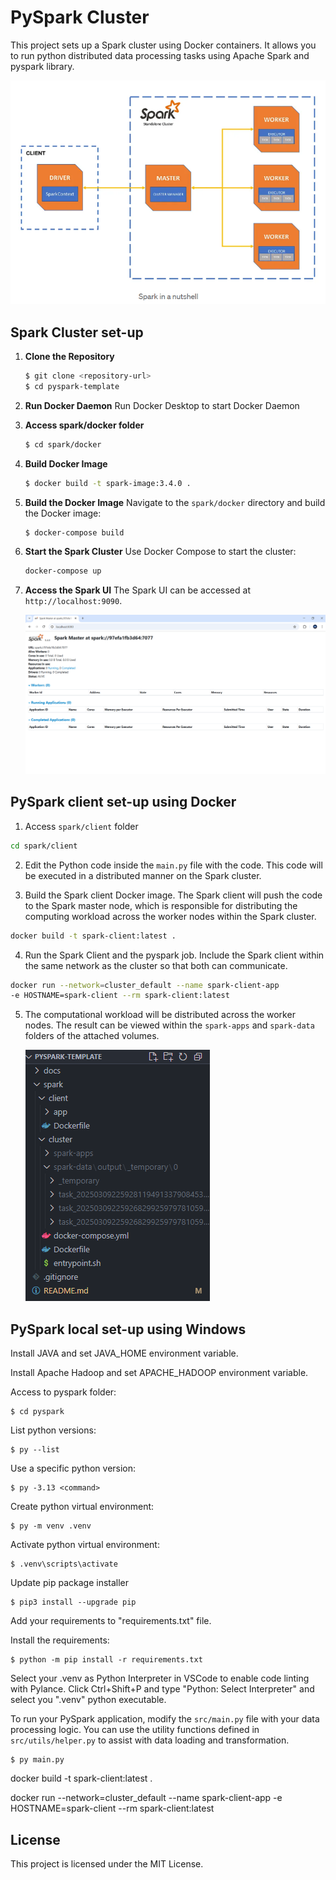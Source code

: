 # PySpark Cluster

This project sets up a Spark cluster using Docker containers. It allows you to run python distributed data processing tasks using Apache Spark and pyspark library.

![alt text](./docs/images/spark-cluster.png)

## Spark Cluster set-up

1. **Clone the Repository**

   ```bash
   $ git clone <repository-url>
   $ cd pyspark-template
   ```

2. **Run Docker Daemon**
   Run Docker Desktop to start Docker Daemon

3. **Access spark/docker folder**

   ```bash
   $ cd spark/docker
   ```

4. **Build Docker Image**

   ```bash
   $ docker build -t spark-image:3.4.0 .
   ```

5. **Build the Docker Image**
   Navigate to the `spark/docker` directory and build the Docker image:

   ```bash
   $ docker-compose build
   ```

6. **Start the Spark Cluster**
   Use Docker Compose to start the cluster:

   ```bash
   docker-compose up
   ```

7. **Access the Spark UI**
   The Spark UI can be accessed at `http://localhost:9090`.

   ![alt text](./docs/images/spark-ui.png)

## PySpark client set-up using Docker

1. Access `spark/client` folder

```bash
cd spark/client
```

2. Edit the Python code inside the `main.py` file with the code. This code will be executed in a distributed manner on the Spark cluster.

3. Build the Spark client Docker image. The Spark client will push the code to the Spark master node, which is responsible for distributing the computing workload across the worker nodes within the Spark cluster.

```bash
docker build -t spark-client:latest .
```

4. Run the Spark Client and the pyspark job. Include the Spark client within the same network as the cluster so that both can communicate.

```bash
docker run --network=cluster_default --name spark-client-app
-e HOSTNAME=spark-client --rm spark-client:latest
```

5. The computational workload will be distributed across the worker nodes. The result can be viewed within the `spark-apps` and `spark-data` folders of the attached volumes.

   ![alt text](./docs/images/pyspark-job-result.png)

## PySpark local set-up using Windows

Install JAVA and set JAVA_HOME environment variable.

Install Apache Hadoop and set APACHE_HADOOP environment variable.

Access to pyspark folder:

```console
$ cd pyspark
```

List python versions:

```console
$ py --list
```

Use a specific python version:

```console
$ py -3.13 <command>
```

Create python virtual environment:

```console
$ py -m venv .venv
```

Activate python virtual environment:

```console
$ .venv\scripts\activate
```

Update pip package installer

```console
$ pip3 install --upgrade pip
```

Add your requirements to "requirements.txt" file.

Install the requirements:

```console
$ python -m pip install -r requirements.txt
```

Select your .venv as Python Interpreter in VSCode to enable code linting with Pylance. Click Ctrl+Shift+P and type "Python: Select Interpreter" and select you ".venv" python executable.

To run your PySpark application, modify the `src/main.py` file with your data processing logic. You can use the utility functions defined in `src/utils/helper.py` to assist with data loading and transformation.

```console
$ py main.py
```

docker build -t spark-client:latest .

docker run --network=cluster_default --name spark-client-app
-e HOSTNAME=spark-client --rm spark-client:latest

## License

This project is licensed under the MIT License.
